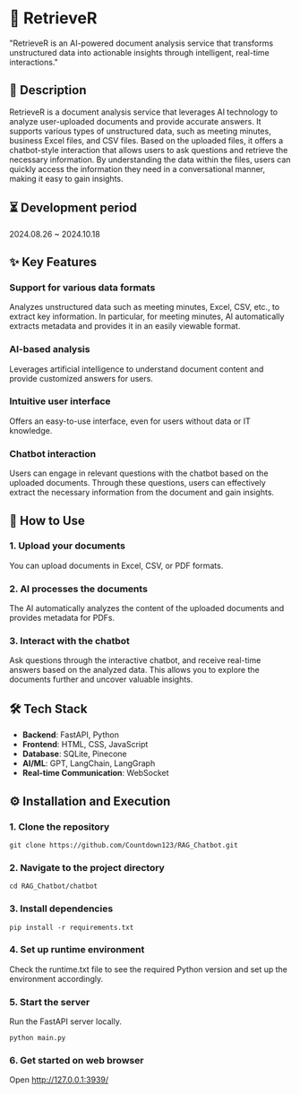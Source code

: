 # 🤖 RetrieveR

"RetrieveR is an AI-powered document analysis service that transforms unstructured data into actionable insights through intelligent, real-time interactions."

## 📄 Description
RetrieveR is a document analysis service that leverages AI technology to analyze user-uploaded documents and provide accurate answers. It supports various types of unstructured data, such as meeting minutes, business Excel files, and CSV files. Based on the uploaded files, it offers a chatbot-style interaction that allows users to ask questions and retrieve the necessary information. By understanding the data within the files, users can quickly access the information they need in a conversational manner, making it easy to gain insights.

## ⏳ Development period
2024.08.26 ~ 2024.10.18

## ✨ Key Features
### Support for various data formats
Analyzes unstructured data such as meeting minutes, Excel, CSV, etc., to extract key information. In particular, for meeting minutes, AI automatically extracts metadata and provides it in an easily viewable format.
### AI-based analysis
Leverages artificial intelligence to understand document content and provide customized answers for users.
### Intuitive user interface
Offers an easy-to-use interface, even for users without data or IT knowledge.
### Chatbot interaction
Users can engage in relevant questions with the chatbot based on the uploaded documents. Through these questions, users can effectively extract the necessary information from the document and gain insights.

## 📝 How to Use
### 1. Upload your documents
You can upload documents in Excel, CSV, or PDF formats.
### 2. AI processes the documents
The AI automatically analyzes the content of the uploaded documents and provides metadata for PDFs.
### 3. Interact with the chatbot
Ask questions through the interactive chatbot, and receive real-time answers based on the analyzed data. This allows you to explore the documents further and uncover valuable insights.

## 🛠️ Tech Stack
- **Backend**: FastAPI, Python
- **Frontend**: HTML, CSS, JavaScript
- **Database**: SQLite, Pinecone
- **AI/ML**: GPT, LangChain, LangGraph
- **Real-time Communication**: WebSocket

## ⚙️ Installation and Execution
### 1. Clone the repository

    git clone https://github.com/Countdown123/RAG_Chatbot.git

### 2. Navigate to the project directory

    cd RAG_Chatbot/chatbot

### 3. Install dependencies

    pip install -r requirements.txt

### 4. Set up runtime environment
Check the runtime.txt file to see the required Python version and set up the environment accordingly.

### 5. Start the server
Run the FastAPI server locally.

    python main.py

### 6. Get started on web browser
Open http://127.0.0.1:3939/
